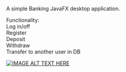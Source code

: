 A simple Banking JavaFX desktop application.

Functionality:<br>
Log in/off<br>
Register<br>
Deposit<br>
Withdraw<br>
Transfer to another user in DB<br>

[![IMAGE ALT TEXT HERE](https://img.youtube.com/vi/cRX5pDSfydw/0.jpg)](https://www.youtube.com/watch?v=cRX5pDSfydw)
